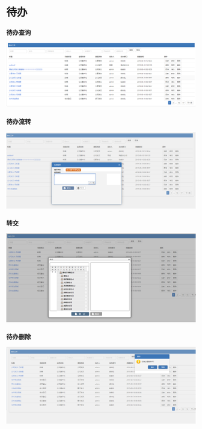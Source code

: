 # 待办

### 待办查询

![](../../.gitbook/assets/image%20%2892%29.png)

### 待办流转

![](../../.gitbook/assets/image%20%2842%29.png)

### 转交

![](../../.gitbook/assets/image%20%28174%29.png)

### 待办删除

![](../../.gitbook/assets/image%20%2830%29.png)

